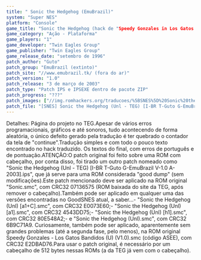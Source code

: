 ```yaml
---
title: " Sonic the Hedgehog (EmuBrazil)"
system: "Super NES"
platform: "Console"
game_title: "Sonic the Hedgehog (hack de "Speedy Gonzales in Los Gatos Bandidos")"
game_category: "Ação - Plataforma"
game_players: "1"
game_developer: "Twin Eagles Group"
game_publisher: "Twin Eagles Group"
game_release_date: "setembro de 1996"
patch_author: "Guto"
patch_group: "EmuBrazil (extinto)"
patch_site: "//www.emubrazil.tk/ (fora do ar)"
patch_version: "1.0"
patch_release: "3 de março de 2003"
patch_type: "Patch IPS e IPSEXE dentro de pacote ZIP"
patch_progress: "???"
patch_images: ["//img.romhackers.org/traducoes/%5BSNES%5D%20Sonic%20the%20Hedgehog%20-%20EmuBrazil%20-%201.png","//img.romhackers.org/traducoes/%5BSNES%5D%20Sonic%20the%20Hedgehog%20-%20EmuBrazil%20-%202.png","//img.romhackers.org/traducoes/%5BSNES%5D%20Sonic%20the%20Hedgehog%20-%20EmuBrazil%20-%203.png"]
patch_file: "[SNES] Sonic the Hedgehog (Unl - TEG) [I-BR T-Guto G-EmuBrazil V-1.0 A-2003].zip"
---
```

Detalhes: Página do projeto no TEG.Apesar de vários erros programacionais, gráficos e até sonoros, tudo acontecendo de forma aleatória, o único defeito gerado pela tradução é ter quebrado o contador da tela de "continue".Tradução simples e com todo o pouco texto encontrado no hack traduzido. Os textos do final, com erros de português e de pontuação.ATENÇÃO:O patch original foi feito sobre uma ROM com cabeçalho, por conta disso, foi tirado um outro patch nomeado como "Sonic the Hedgehog (Unl - TEG) [I-BR T-Guto G-EmuBrazil V-1.0 A-2003].ips", que já serve para uma ROM considerada "good dump" (sem modificações).Este patch mencionado deve ser aplicado na ROM original "Sonic.smc", com CRC32 07136575 (ROM baixada do site da TEG, após remover o cabeçalho).Também pode ser aplicado em qualquer uma das versões encontradas no GoodSNES atual, a saber...- "Sonic the Hedgehog (Unl) [a1+C].smc", com CRC32 E0073E60;- "Sonic the Hedgehog (Unl) [a1].smc", com CRC32 4543DD75;- "Sonic the Hedgehog (Unl) [h1].smc", com CRC32 80E548A2;- e "Sonic the Hedgehog (Unl).smc", com CRC32 6B9C71A9. Curiosamente, também pode ser aplicado, aparentemente sem grandes problemas (até a segunda fase, pelo menos), na ROM original Speedy Gonzales - Los Gatos Bandidos (U) (V1.0).smc (código ASEE), com CRC32 E2DBAD76.Para usar o patch original, é necessário por um cabeçalho de 512 bytes nessas ROMs (a da TEG já vem com o cabeçalho).